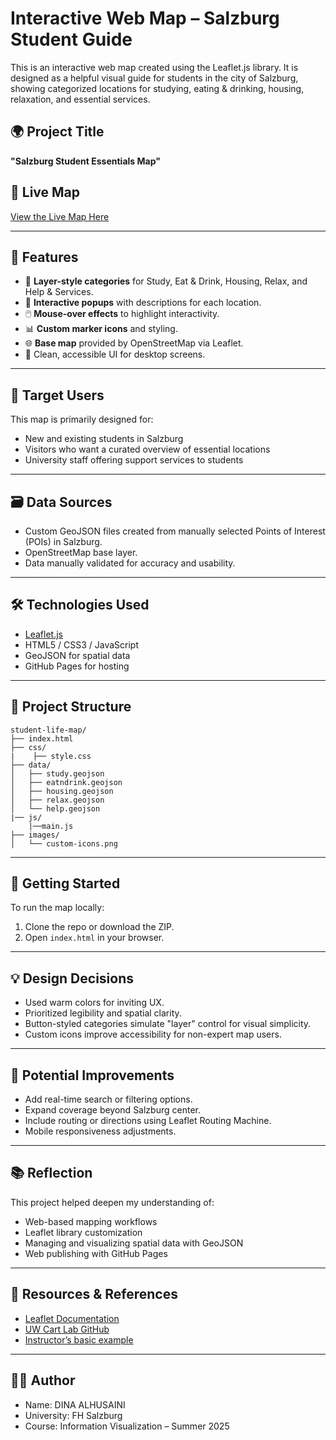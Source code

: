 
# Interactive Web Map – Salzburg Student Guide

This is an interactive web map created using the Leaflet.js library. It is designed as a helpful visual guide for students in the city of Salzburg, showing categorized locations for studying, eating & drinking, housing, relaxation, and essential services.

## 🌍 Project Title
**"Salzburg Student Essentials Map"**

## 📍 Live Map
[View the Live Map Here](https://fh50841.github.io/student-life-map/)  


---

## 📌 Features

- 📌 **Layer-style categories** for Study, Eat & Drink, Housing, Relax, and Help & Services.
- 🧭 **Interactive popups** with descriptions for each location.
- 🖱️ **Mouse-over effects** to highlight interactivity.
- 📊 **Custom marker icons** and styling.
- 🌐 **Base map** provided by OpenStreetMap via Leaflet.
- 🎨 Clean, accessible UI for desktop screens.

---

## 👥 Target Users

This map is primarily designed for:
- New and existing students in Salzburg
- Visitors who want a curated overview of essential locations
- University staff offering support services to students

---

## 🗃️ Data Sources

- Custom GeoJSON files created from manually selected Points of Interest (POIs) in Salzburg.
- OpenStreetMap base layer.
- Data manually validated for accuracy and usability.

---

## 🛠️ Technologies Used

- [Leaflet.js](https://leafletjs.com/)
- HTML5 / CSS3 / JavaScript
- GeoJSON for spatial data
- GitHub Pages for hosting

---

## 📂 Project Structure

```
student-life-map/
├── index.html
├── css/
|    ├── style.css
├── data/
│   ├── study.geojson
│   ├── eatndrink.geojson
│   ├── housing.geojson
│   ├── relax.geojson
│   └── help.geojson
|── js/
    |──main.js
├── images/
│   └── custom-icons.png
```

---

## 🚀 Getting Started

To run the map locally:
1. Clone the repo or download the ZIP.
2. Open `index.html` in your browser.



---

## 💡 Design Decisions

- Used warm colors for inviting UX.
- Prioritized legibility and spatial clarity.
- Button-styled categories simulate "layer" control for visual simplicity.
- Custom icons improve accessibility for non-expert map users.

---

## 🔄 Potential Improvements

- Add real-time search or filtering options.
- Expand coverage beyond Salzburg center.
- Include routing or directions using Leaflet Routing Machine.
- Mobile responsiveness adjustments.

---

## 📚 Reflection

This project helped deepen my understanding of:
- Web-based mapping workflows
- Leaflet library customization
- Managing and visualizing spatial data with GeoJSON
- Web publishing with GitHub Pages

---

## 🔗 Resources & References

- [Leaflet Documentation](https://leafletjs.com/)
- [UW Cart Lab GitHub](https://github.com/uwcartlab/webmapping)
- [Instructor’s basic example](https://github.com/keskinmer/basicleafletmap)

---

## 🧑‍💻 Author

- Name: DINA ALHUSAINI
- University: FH Salzburg
- Course: Information Visualization – Summer 2025
